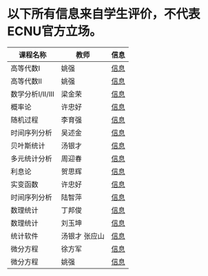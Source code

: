 # 以下所有信息来自学生评价，不代表ECNU官方立场。

| 课程名称| 教师 | 信息 |
|--------|-----|------|
| 高等代数I | 姚强 | [信息](/ECNU-Course-Info/Course/gdds1.html) |
| 高等代数II | 姚强 | [信息](/ECNU-Course-Info/Course/gdds2.html) |
| 数学分析I/II/III | 梁金荣 | [信息](/ECNU-Course-Info/Course/sxfx123.html) |
| 概率论 | 许忠好 | [信息](/ECNU-Course-Info/Course/gll.html) |
| 随机过程 | 李育强 | [信息](/ECNU-Course-Info/Course/sjgc.html) |
| 时间序列分析 | 吴述金 | [信息](/ECNU-Course-Info/Course/sjxlfx.html) |
| 贝叶斯统计 | 汤银才 | [信息](/ECNU-Course-Info/Course/bystj.html) |
| 多元统计分析 | 周迎春 | [信息](/ECNU-Course-Info/Course/dytjfx.html) |
| 利息论 | 贺思辉 | [信息](/ECNU-Course-Info/Course/lxl.html) |
| 实变函数 | 许忠好 | [信息](/ECNU-Course-Info/Course/sbhs.html) |
| 时间序列分析 | 陆智萍 | [信息](/ECNU-Course-Info/Course/sjxlfx2.html) |
| 数理统计 | 丁邦俊 | [信息](/ECNU-Course-Info/Course/sltj.html) |
| 数理统计 | 刘玉坤 | [信息](/ECNU-Course-Info/Course/sltj2.html) |
| 统计软件 | 汤银才 张应山 | [信息](/ECNU-Course-Info/Course/tjrj.html) |
| 微分方程 | 徐方军 | [信息](/ECNU-Course-Info/Course/wffc.html) |
| 微分方程 | 姚强 | [信息](/ECNU-Course-Info/Course/wffc2.html) |
